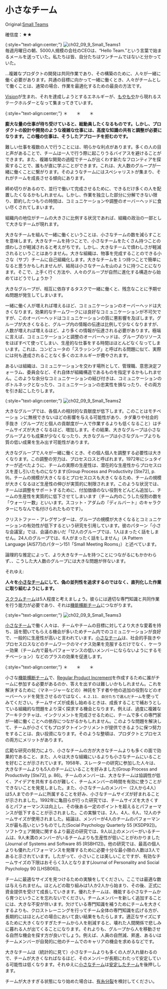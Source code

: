 # 小さなチーム

 Original:[Small Teams](https://sites.google.com/a/scrumplop.org/published-patterns/product-organization-pattern-language/development-team/small-teams)

確信度：★★

{:style="text-align:center;"}
![ch02_09_9_Small_Teams1](Images/ch02_09_9_Small_Teams1.png)<br>
毎週月曜日の朝、5000人規模の会社のCEOは、“Hello Team.”という言葉で始まるメールを送っていた。私たちは皆、自分たちはワンチームではないと分かっていた。

...複雑なプロダクトの開発は共同作業であり、その構築のために、人々が一緒に働く必要があります。共通の目標に向かって一緒に働くとき、人々がチームとして働くことは、通常の場合、作業を最適化するための最良の方法です。

[Vision](https://sites.google.com/a/scrumplop.org/published-patterns/value-stream/vision)​が生まれ、それを達成しようとするエネルギーが、[もやもや](ch02_02_2_The_Mist.md)から現れるステークホルダーとなって集まってきています。

{:style="text-align:center;"}
＊　　＊　　＊

**膨大な量の仕事が待ち受けていると、総動員したくなるものです。しかし、プロダクトの設計や開発のような複雑な仕事には、高度な知識の共有と調整が必要になります。この種の仕事は、そうしたアプローチを拒むのです。**

難しい仕事を複数の人で行うことには、明らかな利点があります。多くの人の目と声があることで、チームは一人で行う際に起こりうるバイアスを避けることができます。また、複雑な開発の過程でチームが出くわす新たなフロンティアを探索することで、誰もが直に学ぶことができます。これは、大人数のグループが一緒に働くことに繋がります。そのようなチームにはスペシャリストが集まり、それがチームを成長させる傾向にあります。

締め切りがあるので、並行で働いて完成させるために、できるだけ多くの人を配置したくなるかもしれません。しかし、作業を独立した部分に分解できない限り、節約したつもりの時間は、コミュニケーションや調整のオーバーヘッドに食い尽くされてしまいます。

組織内の地位がチームの大きさに比例する状況であれば、組織の政治の一部として大きなチームが現れます。

大きなチームを組んで一緒に働くということは、小さなチームの数を減らすことを意味します。大きなチームを持つことで、小さなチームをたくさん持つことの煩わしさが軽減されると考えがちです。しかし、大きなチームで煩わしさが軽減されるということはありません。大きな組織は、物事を完成することのできる小さな（サブ）チームに自己組織化します。大きなチームを１つ持つことで簡単になると思うかもしれませんが、結局は小さなチームを山のように持つことになります。そこで、上手く行く方法や、人々のグループが自然に進化する構造から始めてはどうでしょうか？

大きなグループが、相互に依存するタスクで一緒に働くと、残念なことに予期せぬ問題が発生してしまいます。

一緒に働く人が増えれば増えるほど、コミュニケーションのオーバーヘッドは大きくなります。効果的なチームワークには良好なコミュニケーションが不可欠ですが、このオーバーヘッドはコミュニケーションの質に悪影響を及ぼします。グループが大きくなると、グループ内の情報の伝達は比例して少なくなりますが、人数が増えれば増えるほど、より多くの情報が伝達される必要があります。極端に言えば、コミュニケーションと調整のオーバーヘッドは、グループのリソースをほぼすべて使ってしまい、生産的な仕事をする時間はほとんどなくなってしまいます。これは、コンピュータの「スラッシング」と呼ばれる問題に似て、実際には何も達成されることなく多くのエネルギーが費やされます。

あるいは組織は、コミュニケーションを交わす場所として、管理職、意思決定フォーラム、委員会など、それ自体が組織構造であるものを指定するかもしれません。このような余分なコミュニケーションの結び付きは、コミュニケーションのボトルネックとなったり、コミュニケーションの忠実性を損なったり、その両方を引き起こしたりします。

{:style="text-align:center;"}
![ch02_09_9_Small_Teams2](Images/ch02_09_9_Small_Teams2.png)

大きなグループでは、各個人の相対的な貢献度が低下します。このことはモチベーショ ンに無視できないほどの影響を与える可能性があり、タダ乗りや社会的手抜き（グループだと個人の貢献度が一人で作業するよりも低くなること）はチームサイズが大きくなるほど、増加します。その結果、大きなグループは小さなグループよりも成果が少なくなったり、大きなグループは小さなグループよりも質の低い成果を生み出す可能性があります。

大きなグループで人々が一緒に働くとき、その個人個人を調整する必要性は大きくなります。この調整の労力は、プロセスロスと呼ばれます。1972年にシュタイナーが述べたように、チームの実際の生産性は、潜在的な生産性からプロセスロスを差し引いたものになります(Group Process and Productivity [Ste72], p. 9)。チームの規模が大きくなるとプロセスロスも大きくなるため、チームの規模が大きくなるほど生産性の伸びが実質的に制限されます。このような状況では、チームは調整をサポートするために、付加価値のない役割をどんどん追加し、チームの生産性を実質的に低下させてしまいます（チーム内のこうした役割の数を「ウォーリー数」といいます。スコット・アダムの『ディルバート』のキャラクターにちなんで名付けられたものです）。

クリストファー・アレグザンダーは、グループの規模が大きくなるとコミュニケーションの有効性が低下するという研究を引用しています。彼のパターン「小さな会議室」では、会議のあいだ「12人のグループでは、1人はまったく話をしません。24人のグループでは、6人がまったく話をしません」（A Pattern Language [AIS77]のパターン151「Small Meeting Rooms」）と述べています。

論理的な推定によって、より大きなチームを持つことにつながるにもかかわらず、、こうした大人数のグループには大きな問題が伴ないます。

それゆえ:

**人々を[小さなチーム](ch02_09_9_Small_Teams.md)にして、偽の並列性を追求するのではなく、直列化した作業に取り組むようにします。**

[スクラムチーム](ch02_07_7_Scrum_Team.md)​は5人程度と考えましょう。彼らには適切な専門知識と共同作業を行う能力が必要であり、それは​[機能横断チーム](ch02_10_10_Cross_Functional_Team.md)につながります。

{:style="text-align:center;"}
![ch02_09_9_Small_Teams3](Images/ch02_09_9_Small_Teams3.png)

[小さなチーム](ch02_09_9_Small_Teams.md)で働く人々は、チームやチームの目標に対してより大きな愛着を持ち、話を聞いてもらえる機会が多いためチーム内でのコミュニケーションが良好で、一般的に生産性が高いと言われています。[小さなチーム](ch02_09_9_Small_Teams.md)は、社会的手抜きやプロセスロスなどのチームワークのマイナス効果を克服するだけでなく、ケーラー効果（チーム内で最もパフォーマンスの低いメンバーにならないようにするモチベーション）などのプラスの効果を促進します。

{:style="text-align:center;"}
＊　　＊　　＊

小さな[機能横断チーム](ch02_10_10_Cross_Functional_Team.md)で、​​[Regular Product Increment](https://sites.google.com/a/scrumplop.org/published-patterns/value-stream/regular-product-increment)を作成するために誰がチームに参加する必要があるのか、答えを出すのは難しいかもしれません。これを解決するために（マネージャーなどの）神託を下す者や他の追加の役割などのオーバーヘッドを発生させるのではなく、`4.2.11. 自分たちで選んだチーム`を使ってみてください。チームサイズが成長し始めるときは、成長することで補おうとしている組織的な問題をより深く探求する機会となります。例えば、過度に複雑なアーキテクチャは、インクリメントを完成させるために、チームで多くの専門家が一緒に働くことへの依存につながるかもしれません。このような問題を解決して、チームが小さくてもプロダクトインクリメントが提供できるように保つ努力をすることは、良い投資になります。そのような整頓は、プロダクトとプロセスの両方にメリットがあります。

広範な研究の努力により、小さなチームの方が大きなチームよりも多くの面で効果的であること、また、人々は大きな組織にいるよりも小さなチームにいることを好むことが示されています。1958年、スレーターの研究に参加した人々は、大きなチームよりも5人のチームにいることを好みました(Group Process and Productivity [Ste72], p. 86)。チームのメンバーは、大きなチームは協調性が低く、アイデアを共有するのが難しく、チームメンバーの時間を有効に使うことができないことを発見しました。また、小さなチームのメンバー（2人から4人）は5人までのチームに所属することを好み、小さなチームサイズが好まれることが示されました。1992年に亀田らが行った研究では、チームサイズを大きくするとパフォーマンスは向上し、その後ある一定のポイントを超えるとパフォーマンスが低下することが示されました。この実験では、2人、4人、6人、12人のチームサイズが使用されました。結論は、メンバーが4人のチームのパフォーマンスが最も高いというものでした(Social Psychology Quarterly 55 [KSDP92])。ソフトウェア開発に関するより最近の研究では、9人以上のメンバーがいるチームは、9人未満のメンバーがいるチームよりも生産性が低いことがわかりました(Journal of Systems and Software 85 [RSBH12])。他の研究では、最高の個人よりも優れたパフォーマンスを発揮するために必要十分な最小限の人数は3人であると示されています。したがって、小さいことは美しいことですが、有効なチームサイズの下限はおそらく3人となります(Journal of Personality and Social Psychology 90 [LHSB06])。

チームに最適なサイズを見つけるための実験をしてください。ここでは最適な数は与えられません。ほとんどの取り組みは1人か2人から始まり、その後、正式に資金提供を受けて成長していきます。優れたチームは、機能する小さなチームから育つということを忘れないでください。チームメンバーを新しく追加することには、大きな不安が伴います。欠けている専門知識を補うためにチームを大きくするよりも、クロストレーニングを行ってチーム全体の専門知識を広げる方が、長期的にはほとんどの場合において良い結果をもたらします。適正なサイズにするために大きくなりすぎたチームから人を削減すると、壊れた人間関係で悲しみに暮れる人が出てくることになります。それよりも、グループから人を移動させる自然な機会を探す方が良いでしょう。例えば、人員の自然減、昇進、あるいはチームメンバーが自発的に他のチームでのキャリアの機会を求めるなどです。

大きなチームは（統計的に見て）小さなチームよりも多くの人が入れ替わるので、チームが大きくなればなるほど、そのメンバーが長期にわたって安定している可能性は低くなります。それゆえに[小さなチーム](ch02_09_9_Small_Teams.md)は​[安定したチーム](ch02_15_15_Stable_Teams.md)を後押しします。

チームが大きすぎる状態になり始めた場合は、​[有糸分裂](ch02_18_18_Mitosis.md)を検討してください。


